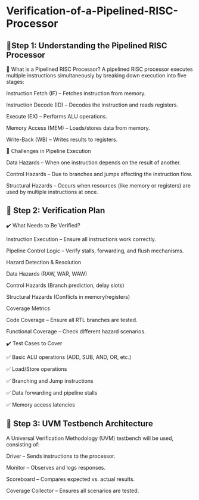 # Verification-of-a-Pipelined-RISC-Processor

## 📌Step 1: Understanding the Pipelined RISC Processor

🔹 What is a Pipelined RISC Processor?
A pipelined RISC processor executes multiple instructions simultaneously by breaking down execution into five stages:

Instruction Fetch (IF) – Fetches instruction from memory.

Instruction Decode (ID) – Decodes the instruction and reads registers.

Execute (EX) – Performs ALU operations.

Memory Access (MEM) – Loads/stores data from memory.

Write-Back (WB) – Writes results to registers.

🔹 Challenges in Pipeline Execution

Data Hazards – When one instruction depends on the result of another.

Control Hazards – Due to branches and jumps affecting the instruction flow.

Structural Hazards – Occurs when resources (like memory or registers) are used by multiple instructions at once.




## 📌 Step 2: Verification Plan


✔️ What Needs to Be Verified?

Instruction Execution – Ensure all instructions work correctly.

Pipeline Control Logic – Verify stalls, forwarding, and flush mechanisms.

Hazard Detection & Resolution

Data Hazards (RAW, WAR, WAW)

Control Hazards (Branch prediction, delay slots)

Structural Hazards (Conflicts in memory/registers)

Coverage Metrics

Code Coverage – Ensure all RTL branches are tested.

Functional Coverage – Check different hazard scenarios.

✔️ Test Cases to Cover

✅ Basic ALU operations (ADD, SUB, AND, OR, etc.)

✅ Load/Store operations

✅ Branching and Jump instructions

✅ Data forwarding and pipeline stalls

✅ Memory access latencies




## 📌 Step 3: UVM Testbench Architecture

A Universal Verification Methodology (UVM) testbench will be used, consisting of:


Driver – Sends instructions to the processor.

Monitor – Observes and logs responses.

Scoreboard – Compares expected vs. actual results.

Coverage Collector – Ensures all scenarios are tested.







